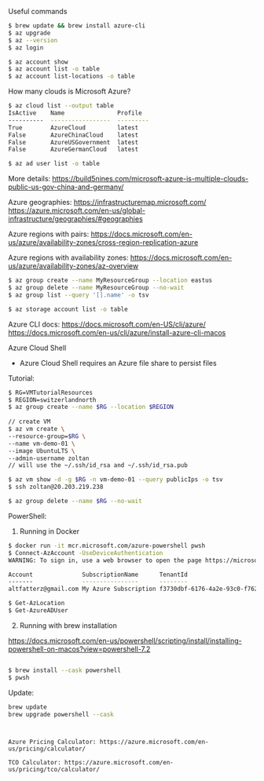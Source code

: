 
Useful commands 

```bash
$ brew update && brew install azure-cli 
$ az upgrade
$ az --version
$ az login
```


```bash
$ az account show
$ az account list -o table
$ az account list-locations -o table
```


How many clouds is Microsoft Azure?
    
```bash
$ az cloud list --output table
IsActive    Name               Profile
----------  -----------------  ---------
True        AzureCloud         latest
False       AzureChinaCloud    latest
False       AzureUSGovernment  latest
False       AzureGermanCloud   latest
```


```bash
$ az ad user list -o table
```

More details: https://build5nines.com/microsoft-azure-is-multiple-clouds-public-us-gov-china-and-germany/

Azure geographies:
https://infrastructuremap.microsoft.com/
https://azure.microsoft.com/en-us/global-infrastructure/geographies/#geographies

Azure regions with pairs:
https://docs.microsoft.com/en-us/azure/availability-zones/cross-region-replication-azure

Azure regions with availability zones:
https://docs.microsoft.com/en-us/azure/availability-zones/az-overview

```bash
$ az group create --name MyResourceGroup --location eastus
$ az group delete --name MyResourceGroup --no-wait
$ az group list --query '[].name' -o tsv
```

```bash
$ az storage account list -o table
```

Azure CLI docs: https://docs.microsoft.com/en-US/cli/azure/
https://docs.microsoft.com/en-us/cli/azure/install-azure-cli-macos


Azure Cloud Shell
- Azure Cloud Shell requires an Azure file share to persist files


Tutorial: 

```bash
$ RG=VMTutorialResources
$ REGION=switzerlandnorth
$ az group create --name $RG --location $REGION
 
// create VM
$ az vm create \
--resource-group=$RG \
--name vm-demo-01 \
--image UbuntuLTS \
--admin-username zoltan
// will use the ~/.ssh/id_rsa and ~/.ssh/id_rsa.pub

$ az vm show -d -g $RG -n vm-demo-01 --query publicIps -o tsv
$ ssh zoltan@20.203.219.238

$ az group delete --name $RG --no-wait
```


PowerShell:

1. Running in Docker

```bash
$ docker run -it mcr.microsoft.com/azure-powershell pwsh
$ Connect-AzAccount -UseDeviceAuthentication
WARNING: To sign in, use a web browser to open the page https://microsoft.com/devicelogin and enter the code D92RLQWNT to authenticate.

Account              SubscriptionName      TenantId                             Environment
-------              ----------------      --------                             -----------
altfatterz@gmail.com My Azure Subscription f3730dbf-6176-4a2e-93c0-f762af479d33 AzureCloud
```

```bash
$ Get-AzLocation
$ Get-AzureADUser
```


2. Running with brew installation

https://docs.microsoft.com/en-us/powershell/scripting/install/installing-powershell-on-macos?view=powershell-7.2

```bash

$ brew install --cask powershell
$ pwsh

```

Update:
```bash
brew update
brew upgrade powershell --cask
````


```


Azure Pricing Calculator: https://azure.microsoft.com/en-us/pricing/calculator/

TCO Calculator: https://azure.microsoft.com/en-us/pricing/tco/calculator/



